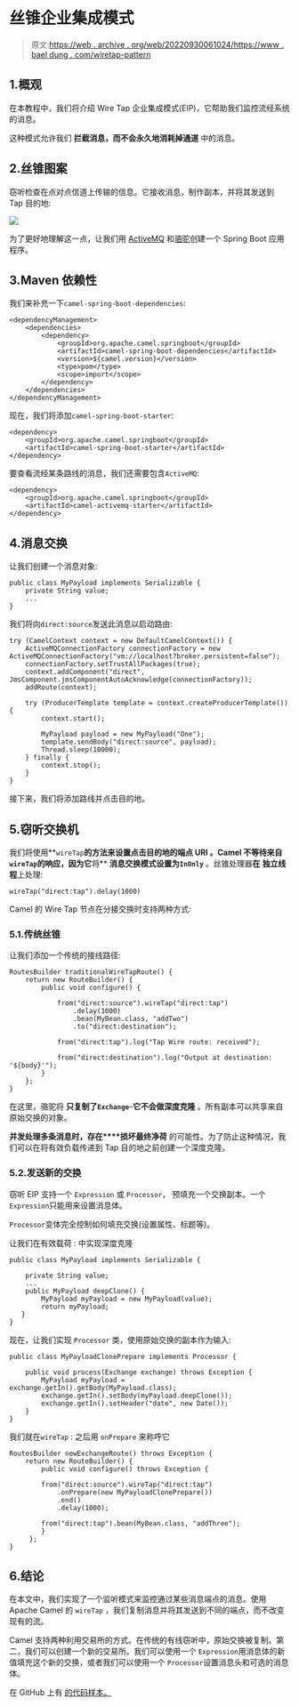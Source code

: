 # 丝锥企业集成模式

> 原文:[https://web . archive . org/web/20220930061024/https://www . bael dung . com/wiretap-pattern](https://web.archive.org/web/20220930061024/https://www.baeldung.com/wiretap-pattern)

## 1.概观

在本教程中，我们将介绍 Wire Tap 企业集成模式(EIP)，它帮助我们监控流经系统的消息。

这种模式允许我们 **拦截消息，而不会永久地消耗掉通道** 中的消息。

## 2.丝锥图案

窃听检查在点对点信道上传输的信息。它接收消息，制作副本，并将其发送到 Tap 目的地:

[![](../Images/006c584ba76891c99c1f07d372d33fe2.png)](/web/20220523135938/https://www.baeldung.com/wp-content/uploads/2021/06/Wire-tap-EnterpriseIntegrationPattern.png)

为了更好地理解这一点，让我们用 [ActiveMQ](/web/20220523135938/https://www.baeldung.com/spring-remoting-jms) 和[骆驼](/web/20220523135938/https://www.baeldung.com/apache-camel-intro)创建一个 Spring Boot 应用程序。

## 3.Maven 依赖性

我们来补充一下`camel-spring-boot-dependencies`:

```
<dependencyManagement>
    <dependencies>
        <dependency>
            <groupId>org.apache.camel.springboot</groupId>
            <artifactId>camel-spring-boot-dependencies</artifactId>
            <version>${camel.version}</version>
            <type>pom</type>
            <scope>import</scope>
        </dependency>
    </dependencies>
</dependencyManagement>
```

现在，我们将添加`camel-spring-boot-starter`:

```
<dependency>
    <groupId>org.apache.camel.springboot</groupId>
    <artifactId>camel-spring-boot-starter</artifactId>
</dependency>
```

要查看流经某条路线的消息，我们还需要包含`ActiveMQ`:

```
<dependency>
    <groupId>org.apache.camel.springboot</groupId>
    <artifactId>camel-activemq-starter</artifactId>
</dependency>
```

## 4.消息交换

让我们创建一个消息对象:

```
public class MyPayload implements Serializable {
    private String value;
    ...
}
```

我们将向`direct:source`发送此消息以启动路由:

```
try (CamelContext context = new DefaultCamelContext()) {
    ActiveMQConnectionFactory connectionFactory = new ActiveMQConnectionFactory("vm://localhost?broker.persistent=false");
    connectionFactory.setTrustAllPackages(true);
    context.addComponent("direct", JmsComponent.jmsComponentAutoAcknowledge(connectionFactory));
    addRoute(context);

    try (ProducerTemplate template = context.createProducerTemplate()) {
        context.start();

        MyPayload payload = new MyPayload("One");
        template.sendBody("direct:source", payload);
        Thread.sleep(10000);
    } finally {
        context.stop();
    }
}
```

接下来，我们将添加路线并点击目的地。

## 5.窃听交换机

我们将使用**`wireTap`**的方法来设置点击目的地的端点 URI 。Camel 不等待来自`wireTap`的响应，因为它**将** **消息交换模式设置为`InOnly`** 。丝锥处理器**在** **独立线程**上处理:

```
wireTap("direct:tap").delay(1000)
```

Camel 的 Wire Tap 节点在分接交换时支持两种方式:

### 5.1.传统丝锥

让我们添加一个传统的接线路径:

```
RoutesBuilder traditionalWireTapRoute() {
    return new RouteBuilder() {
        public void configure() {

            from("direct:source").wireTap("direct:tap")
                .delay(1000)
                .bean(MyBean.class, "addTwo")
                .to("direct:destination");

            from("direct:tap").log("Tap Wire route: received");

            from("direct:destination").log("Output at destination: '${body}'");
        }
    };
}
```

在这里，骆驼将 **只复制了`Exchange`**–**它不会做深度克隆** 。所有副本可以共享来自原始交换的对象。

**并发处理多条消息时，存在****损坏最终净荷** 的可能性。为了防止这种情况，我们可以在将有效负载传递到 Tap 目的地之前创建一个深度克隆。

### 5.2.发送新的交换

窃听 EIP 支持一个 `Expression` 或 `Processor`，  预填充一个交换副本。一个 `Expression`只能用来设置消息体。

`Processor`变体完全控制如何填充交换(设置属性、标题等)。

让我们在有效载荷 : 中实现深度克隆

```
public class MyPayload implements Serializable {

    private String value;
    ...
    public MyPayload deepClone() {
        MyPayload myPayload = new MyPayload(value);
        return myPayload;
   }
}
```

现在，让我们实现 `Processor` 类，使用原始交换的副本作为输入:

```
public class MyPayloadClonePrepare implements Processor {

    public void process(Exchange exchange) throws Exception {
        MyPayload myPayload = exchange.getIn().getBody(MyPayload.class);
        exchange.getIn().setBody(myPayload.deepClone());
        exchange.getIn().setHeader("date", new Date());
    }
}
```

我们就在`wireTap` : 之后用 `onPrepare` 来称呼它

```
RoutesBuilder newExchangeRoute() throws Exception {
    return new RouteBuilder() {
        public void configure() throws Exception {

        from("direct:source").wireTap("direct:tap")
            .onPrepare(new MyPayloadClonePrepare())
            .end()
            .delay(1000);

        from("direct:tap").bean(MyBean.class, "addThree");
        }
     };
}
```

## 6.结论

在本文中，我们实现了一个监听模式来监控通过某些消息端点的消息。使用 Apache Camel 的 `wireTap` ，我们复制消息并将其发送到不同的端点，而不改变现有的流。

Camel 支持两种利用交易所的方式。在传统的有线窃听中，原始交换被复制。第二，我们可以创建一个新的交易所。我们可以使用一个 `Expression`用消息体的新值填充这个新的交换，或者我们可以使用一个 `Processor`设置消息头和可选的消息体。

在 GitHub 上有 [的代码样本。](https://web.archive.org/web/20220523135938/https://github.com/eugenp/tutorials/tree/master/patterns/enterprise-patterns/wire-tap)